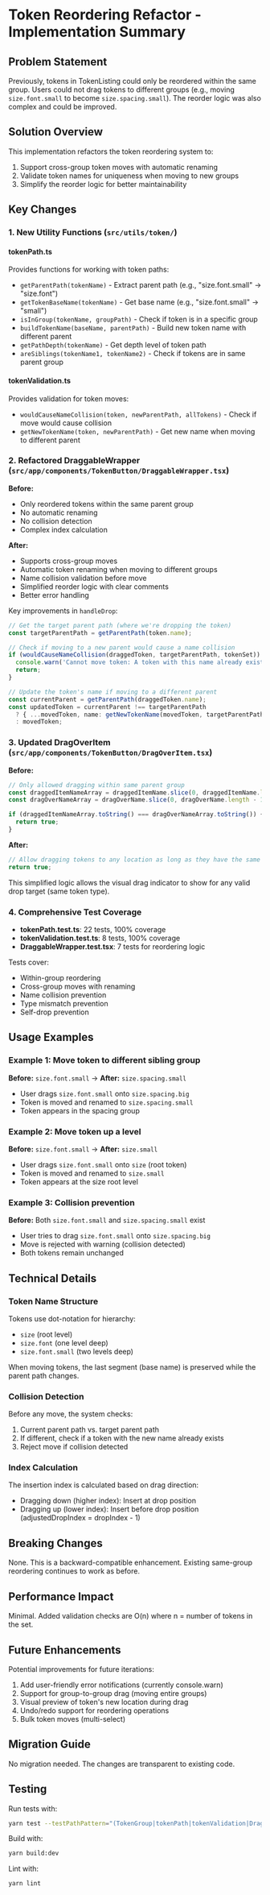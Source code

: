 # Token Reordering Refactor - Implementation Summary

## Problem Statement
Previously, tokens in TokenListing could only be reordered within the same group. Users could not drag tokens to different groups (e.g., moving `size.font.small` to become `size.spacing.small`). The reorder logic was also complex and could be improved.

## Solution Overview
This implementation refactors the token reordering system to:
1. Support cross-group token moves with automatic renaming
2. Validate token names for uniqueness when moving to new groups
3. Simplify the reorder logic for better maintainability

## Key Changes

### 1. New Utility Functions (`src/utils/token/`)

#### tokenPath.ts
Provides functions for working with token paths:
- `getParentPath(tokenName)` - Extract parent path (e.g., "size.font.small" → "size.font")
- `getTokenBaseName(tokenName)` - Get base name (e.g., "size.font.small" → "small")
- `isInGroup(tokenName, groupPath)` - Check if token is in a specific group
- `buildTokenName(baseName, parentPath)` - Build new token name with different parent
- `getPathDepth(tokenName)` - Get depth level of token path
- `areSiblings(tokenName1, tokenName2)` - Check if tokens are in same parent group

#### tokenValidation.ts
Provides validation for token moves:
- `wouldCauseNameCollision(token, newParentPath, allTokens)` - Check if move would cause collision
- `getNewTokenName(token, newParentPath)` - Get new name when moving to different parent

### 2. Refactored DraggableWrapper (`src/app/components/TokenButton/DraggableWrapper.tsx`)

**Before:**
- Only reordered tokens within the same parent group
- No automatic renaming
- No collision detection
- Complex index calculation

**After:**
- Supports cross-group moves
- Automatic token renaming when moving to different groups
- Name collision validation before move
- Simplified reorder logic with clear comments
- Better error handling

Key improvements in `handleDrop`:
```typescript
// Get the target parent path (where we're dropping the token)
const targetParentPath = getParentPath(token.name);

// Check if moving to a new parent would cause a name collision
if (wouldCauseNameCollision(draggedToken, targetParentPath, tokenSet)) {
  console.warn('Cannot move token: A token with this name already exists...');
  return;
}

// Update the token's name if moving to a different parent
const currentParent = getParentPath(draggedToken.name);
const updatedToken = currentParent !== targetParentPath
  ? { ...movedToken, name: getNewTokenName(movedToken, targetParentPath) }
  : movedToken;
```

### 3. Updated DragOverItem (`src/app/components/TokenButton/DragOverItem.tsx`)

**Before:**
```typescript
// Only allowed dragging within same parent group
const draggedItemNameArray = draggedItemName.slice(0, draggedItemName.length - 1);
const dragOverNameArray = dragOverName.slice(0, dragOverName.length - 1);

if (draggedItemNameArray.toString() === dragOverNameArray.toString()) {
  return true;
}
```

**After:**
```typescript
// Allow dragging tokens to any location as long as they have the same type
return true;
```

This simplified logic allows the visual drag indicator to show for any valid drop target (same token type).

### 4. Comprehensive Test Coverage

- **tokenPath.test.ts**: 22 tests, 100% coverage
- **tokenValidation.test.ts**: 8 tests, 100% coverage  
- **DraggableWrapper.test.tsx**: 7 tests for reordering logic

Tests cover:
- Within-group reordering
- Cross-group moves with renaming
- Name collision prevention
- Type mismatch prevention
- Self-drop prevention

## Usage Examples

### Example 1: Move token to different sibling group
**Before:** `size.font.small` → **After:** `size.spacing.small`
- User drags `size.font.small` onto `size.spacing.big`
- Token is moved and renamed to `size.spacing.small`
- Token appears in the spacing group

### Example 2: Move token up a level
**Before:** `size.font.small` → **After:** `size.small`
- User drags `size.font.small` onto `size` (root token)
- Token is moved and renamed to `size.small`
- Token appears at the size root level

### Example 3: Collision prevention
**Before:** Both `size.font.small` and `size.spacing.small` exist
- User tries to drag `size.font.small` onto `size.spacing.big`
- Move is rejected with warning (collision detected)
- Both tokens remain unchanged

## Technical Details

### Token Name Structure
Tokens use dot-notation for hierarchy:
- `size` (root level)
- `size.font` (one level deep)
- `size.font.small` (two levels deep)

When moving tokens, the last segment (base name) is preserved while the parent path changes.

### Collision Detection
Before any move, the system checks:
1. Current parent path vs. target parent path
2. If different, check if a token with the new name already exists
3. Reject move if collision detected

### Index Calculation
The insertion index is calculated based on drag direction:
- Dragging down (higher index): Insert at drop position
- Dragging up (lower index): Insert before drop position (adjustedDropIndex = dropIndex - 1)

## Breaking Changes
None. This is a backward-compatible enhancement. Existing same-group reordering continues to work as before.

## Performance Impact
Minimal. Added validation checks are O(n) where n = number of tokens in the set.

## Future Enhancements
Potential improvements for future iterations:
1. Add user-friendly error notifications (currently console.warn)
2. Support for group-to-group drag (moving entire groups)
3. Visual preview of token's new location during drag
4. Undo/redo support for reordering operations
5. Bulk token moves (multi-select)

## Migration Guide
No migration needed. The changes are transparent to existing code.

## Testing
Run tests with:
```bash
yarn test --testPathPattern="(TokenGroup|tokenPath|tokenValidation|DraggableWrapper)"
```

Build with:
```bash
yarn build:dev
```

Lint with:
```bash
yarn lint
```
